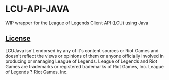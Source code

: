 # LCU-API-JAVA
WIP wrapper for the League of Legends Client API (LCU) using Java


## [License](LICENSE.md)
LCUJava isn't endorsed by any of it's content sources or Riot Games and doesn't reflect the views or opinions of them or anyone officially involved in producing or managing League of Legends. League of Legends and Riot Games are trademarks or registered trademarks of Riot Games, Inc. League of Legends ? Riot Games, Inc.